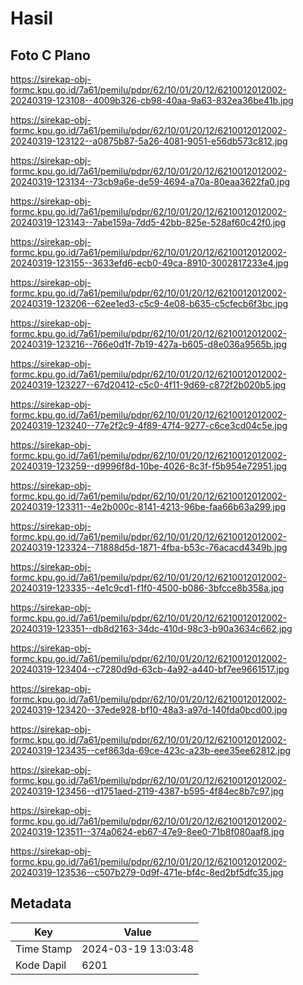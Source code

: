 # Hasil

## Foto C Plano

https://sirekap-obj-formc.kpu.go.id/7a61/pemilu/pdpr/62/10/01/20/12/6210012012002-20240319-123108--4009b326-cb98-40aa-9a63-832ea36be41b.jpg

https://sirekap-obj-formc.kpu.go.id/7a61/pemilu/pdpr/62/10/01/20/12/6210012012002-20240319-123122--a0875b87-5a26-4081-9051-e56db573c812.jpg

https://sirekap-obj-formc.kpu.go.id/7a61/pemilu/pdpr/62/10/01/20/12/6210012012002-20240319-123134--73cb9a6e-de59-4694-a70a-80eaa3622fa0.jpg

https://sirekap-obj-formc.kpu.go.id/7a61/pemilu/pdpr/62/10/01/20/12/6210012012002-20240319-123143--7abe159a-7dd5-42bb-825e-528af60c42f0.jpg

https://sirekap-obj-formc.kpu.go.id/7a61/pemilu/pdpr/62/10/01/20/12/6210012012002-20240319-123155--3633efd6-ecb0-49ca-8910-3002817233e4.jpg

https://sirekap-obj-formc.kpu.go.id/7a61/pemilu/pdpr/62/10/01/20/12/6210012012002-20240319-123206--62ee1ed3-c5c9-4e08-b635-c5cfecb6f3bc.jpg

https://sirekap-obj-formc.kpu.go.id/7a61/pemilu/pdpr/62/10/01/20/12/6210012012002-20240319-123216--766e0d1f-7b19-427a-b605-d8e036a9565b.jpg

https://sirekap-obj-formc.kpu.go.id/7a61/pemilu/pdpr/62/10/01/20/12/6210012012002-20240319-123227--67d20412-c5c0-4f11-9d69-c872f2b020b5.jpg

https://sirekap-obj-formc.kpu.go.id/7a61/pemilu/pdpr/62/10/01/20/12/6210012012002-20240319-123240--77e2f2c9-4f89-47f4-9277-c6ce3cd04c5e.jpg

https://sirekap-obj-formc.kpu.go.id/7a61/pemilu/pdpr/62/10/01/20/12/6210012012002-20240319-123259--d9996f8d-10be-4026-8c3f-f5b954e72951.jpg

https://sirekap-obj-formc.kpu.go.id/7a61/pemilu/pdpr/62/10/01/20/12/6210012012002-20240319-123311--4e2b000c-8141-4213-96be-faa66b63a299.jpg

https://sirekap-obj-formc.kpu.go.id/7a61/pemilu/pdpr/62/10/01/20/12/6210012012002-20240319-123324--71888d5d-1871-4fba-b53c-76acacd4349b.jpg

https://sirekap-obj-formc.kpu.go.id/7a61/pemilu/pdpr/62/10/01/20/12/6210012012002-20240319-123335--4e1c9cd1-f1f0-4500-b086-3bfcce8b358a.jpg

https://sirekap-obj-formc.kpu.go.id/7a61/pemilu/pdpr/62/10/01/20/12/6210012012002-20240319-123351--db8d2163-34dc-410d-98c3-b90a3634c662.jpg

https://sirekap-obj-formc.kpu.go.id/7a61/pemilu/pdpr/62/10/01/20/12/6210012012002-20240319-123404--c7280d9d-63cb-4a92-a440-bf7ee9661517.jpg

https://sirekap-obj-formc.kpu.go.id/7a61/pemilu/pdpr/62/10/01/20/12/6210012012002-20240319-123420--37ede928-bf10-48a3-a97d-140fda0bcd00.jpg

https://sirekap-obj-formc.kpu.go.id/7a61/pemilu/pdpr/62/10/01/20/12/6210012012002-20240319-123435--cef863da-69ce-423c-a23b-eee35ee62812.jpg

https://sirekap-obj-formc.kpu.go.id/7a61/pemilu/pdpr/62/10/01/20/12/6210012012002-20240319-123456--d1751aed-2119-4387-b595-4f84ec8b7c97.jpg

https://sirekap-obj-formc.kpu.go.id/7a61/pemilu/pdpr/62/10/01/20/12/6210012012002-20240319-123511--374a0624-eb67-47e9-8ee0-71b8f080aaf8.jpg

https://sirekap-obj-formc.kpu.go.id/7a61/pemilu/pdpr/62/10/01/20/12/6210012012002-20240319-123536--c507b279-0d9f-471e-bf4c-8ed2bf5dfc35.jpg


## Metadata

| Key        | Value               |
| ---------- | ------------------- |
| Time Stamp | 2024-03-19 13:03:48 |
| Kode Dapil | 6201                |



